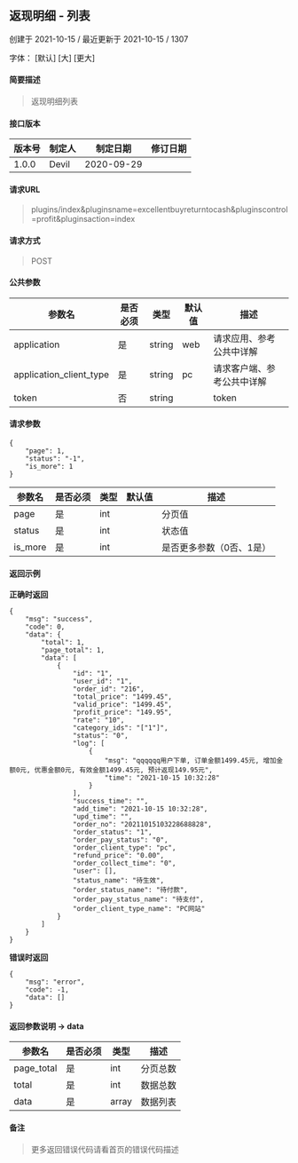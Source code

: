 ## 返现明细 - 列表

创建于 2021-10-15 / 最近更新于 2021-10-15 / 1307

字体： \[默认\] \[大\] \[更大\]

#### 简要描述

> 返现明细列表

#### 接口版本

| 版本号 | 制定人 | 制定日期 | 修订日期 |
| --- | --- | --- | --- |
| 1.0.0 | Devil | 2020-09-29 |  |

#### 请求URL

> plugins/index&pluginsname=excellentbuyreturntocash&pluginscontrol=profit&pluginsaction=index

#### 请求方式

> POST

#### 公共参数

| 参数名 | 是否必须 | 类型 | 默认值 | 描述 |
| --- | --- | --- | --- | --- |
| application | 是 | string | web | 请求应用、参考公共中详解 |
| application\_client\_type | 是 | string | pc | 请求客户端、参考公共中详解 |
| token | 否 | string |  | token |

#### 请求参数

```
{
    "page": 1,
    "status": "-1",
    "is_more": 1
}
```

| 参数名 | 是否必须 | 类型 | 默认值 | 描述 |
| --- | --- | --- | --- | --- |
| page | 是 | int |  | 分页值 |
| status | 是 | int |  | 状态值 |
| is\_more | 是 | int |  | 是否更多参数（0否、1是） |

#### 返回示例

**正确时返回**

```
{
    "msg": "success",
    "code": 0,
    "data": {
        "total": 1,
        "page_total": 1,
        "data": [
            {
                "id": "1",
                "user_id": "1",
                "order_id": "216",
                "total_price": "1499.45",
                "valid_price": "1499.45",
                "profit_price": "149.95",
                "rate": "10",
                "category_ids": "["1"]",
                "status": "0",
                "log": [
                    {
                        "msg": "qqqqqq用户下单, 订单金额1499.45元, 增加金额0元, 优惠金额0元, 有效金额1499.45元, 预计返现149.95元",
                        "time": "2021-10-15 10:32:28"
                    }
                ],
                "success_time": "",
                "add_time": "2021-10-15 10:32:28",
                "upd_time": "",
                "order_no": "20211015103228688828",
                "order_status": "1",
                "order_pay_status": "0",
                "order_client_type": "pc",
                "refund_price": "0.00",
                "order_collect_time": "0",
                "user": [],
                "status_name": "待生效",
                "order_status_name": "待付款",
                "order_pay_status_name": "待支付",
                "order_client_type_name": "PC网站"
            }
        ]
    }
}
```

**错误时返回**

```
{
    "msg": "error",
    "code": -1,
    "data": []
}
```

#### 返回参数说明 -> data

| 参数名 | 是否必须 | 类型 | 描述 |
| --- | --- | --- | --- |
| page\_total | 是 | int | 分页总数 |
| total | 是 | int | 数据总数 |
| data | 是 | array | 数据列表 |

#### 备注

> 更多返回错误代码请看首页的错误代码描述